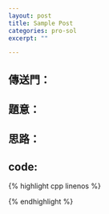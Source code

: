 ```yaml
---
layout: post
title: Sample Post
categories: pro-sol
excerpt: ""

---
```


## 傳送門：

#### []()

## 題意：

## 思路：

## code:

{% highlight cpp linenos %}

{% endhighlight %}

